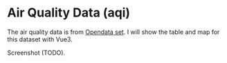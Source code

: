 # Air Quality Data (aqi)

The air quality data is from [Opendata set](https://data.gov.tw/dataset/40448).
I will show the table and map for this dataset with Vue3.

Screenshot (TODO).
